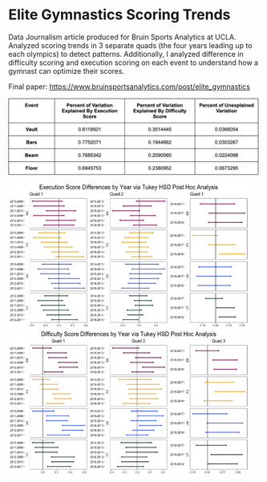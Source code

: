 # Elite Gymnastics Scoring Trends

Data Journalism article produced for Bruin Sports Analytics at UCLA. Analyzed scoring trends in 3 separate quads (the four years leading up to each olympics) to detect patterns. Additionally, I analyzed difference in difficulty scoring and execution scoring on each event to understand how a gymnast can optimize their scores.

Final paper: https://www.bruinsportsanalytics.com/post/elite_gymnastics

<img src="images/variation.png" width="500">

<img src="images/Execution_Comparison.png" width="480" height="290"> <img src="images/Difficulty_Comparison.png" width="480" height="290"> 



